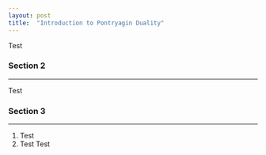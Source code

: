 ```yaml
---
layout: post
title:  "Introduction to Pontryagin Duality"
---
```


Test
### Section 2
---

Test


### Section 3
---

1. Test
2. Test
Test
